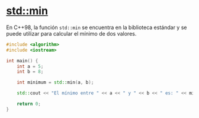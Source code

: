 # [std::min](https://en.cppreference.com/w/cpp/algorithm/min)

En C++98, la función `std::min` se encuentra en la biblioteca estándar y se puede utilizar para calcular el mínimo de dos valores. 

```cpp
#include <algorithm>
#include <iostream>

int main() {
    int a = 5;
    int b = 8;

    int minimum = std::min(a, b);

    std::cout << "El mínimo entre " << a << " y " << b << " es: " << minimum << std::endl;

    return 0;
}
```
